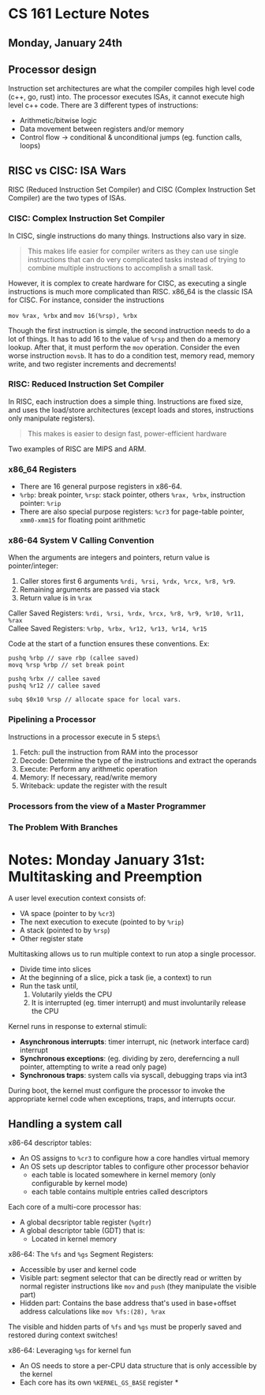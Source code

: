 # **CS 161 Lecture Notes**
## **Monday, January 24th**
## **Processor design**
Instruction set architectures are what the compiler compiles high level code (c++, go, rust) into. The processor executes ISAs, it cannot execute high level c++ code. There are 3 different types of instructions:
* Arithmetic/bitwise logic
* Data movement between registers and/or memory
* Control flow -> conditional & unconditional jumps (eg. function calls, loops)
## **RISC vs CISC: ISA Wars**
RISC (Reduced Instruction Set Compiler) and CISC (Complex Instruction Set Compiler) are the two types of ISAs.
### **CISC: Complex Instruction Set Compiler**
In CISC, single instructions do many things. Instructions also vary in size. 
> This makes life easier for compiler writers as they can use single instructions that can do very complicated tasks instead of trying to combine multiple instructions to accomplish a small task.

However, it is complex to create hardware for CISC, as executing a single instructions is much more complicated than RISC. x86_64 is the classic ISA for CISC. For instance, consider the instructions

`mov %rax, %rbx` and `mov 16(%rsp), %rbx`

Though the first instruction is simple, the second instruction needs to do a lot of things. It has to add 16 to the value of `%rsp` and then do a memory lookup. After that, it must perform the `mov` operation. Consider the even worse instruction `movsb`. It has to do a condition test, memory read, memory write, and two register increments and decrements!

### **RISC: Reduced Instruction Set Compiler**
In RISC, each instruction does a simple thing. Instructions are fixed size, and uses the load/store architectures (except loads and stores, instructions only manipulate registers). 
> This makes is easier to design fast, power-efficient hardware

Two examples of RISC are MIPS and ARM.

### **x86_64 Registers**
* There are 16 general purpose registers in x86-64. 
* `%rbp`: break pointer, `%rsp`: stack pointer, others `%rax, %rbx`, instruction pointer: `%rip`
* There are also special purpose registers: `%cr3` for page-table pointer, `xmm0-xmm15` for floating point arithmetic

### **x86-64 System V Calling Convention**

When the arguments are integers and pointers, return value is pointer/integer:

1. Caller stores first 6 arguments `%rdi, %rsi, %rdx, %rcx, %r8, %r9`.
2. Remaining arguments are passed via stack
3. Return value is in `%rax`

Caller Saved Registers: `%rdi, %rsi, %rdx, %rcx, %r8, %r9, %r10, %r11, %rax`\
Callee Saved Registers: `%rbp, %rbx, %r12, %r13, %r14, %r15`

Code at the start of a function ensures these conventions. Ex:
```
pushq %rbp // save rbp (callee saved)
movq %rsp %rbp // set break point

pushq %rbx // callee saved
pushq %r12 // callee saved

subq $0x10 %rsp // allocate space for local vars.
```
### **Pipelining a Processor**
Instructions in a processor execute in 5 steps:\
1. Fetch: pull the instruction from RAM into the processor
2. Decode: Determine the type of the instructions and extract the operands
3. Execute: Perform any arithmetic operation
4. Memory: If necessary, read/write memory
5. Writeback: update the register with the result

### **Processors from the view of a Master Programmer**
### **The Problem With Branches**

# Notes: Monday January 31st: Multitasking and Preemption
A user level execution context consists of:
* VA space (pointer to by `%cr3`)
* The next execution to execute (pointed to by `%rip`)
* A stack (pointed to by `%rsp`)
* Other register state

Multitasking allows us to run multiple context to run atop a single processor.
* Divide time into slices
* At the beginning of a slice, pick a task (ie, a context) to run
* Run the task until, 
    1. Volutarily yields the CPU
    2. It is interrupted (eg. timer interrupt) and must involuntarily release the CPU

Kernel runs in response to external stimuli:
* **Asynchronous interrupts**: timer interrupt, nic (network interface card) interrupt
* **Synchronous exceptions**: (eg. dividing by zero, dereferncing a null pointer, attempting to write a read only page)
* **Synchronous traps**: system calls via syscall, debugging traps via int3

During boot, the kernel must configure the processor to invoke the appropriate kernel code when exceptions, traps, and interrupts occur.

## **Handling a system call**
x86-64 descriptor tables:
* An OS assigns to `%cr3` to configure how a core handles virtual memory
* An OS sets up descriptor tables to configure other processor behavior
    - each table is located somewhere in kernel memory (only configurable by kernel mode)
    - each table contains multiple entries called descriptors

Each core of a multi-core processor has:
* A global decsriptor table register (`%gdtr`)
* A global descriptor table (GDT) that is:
    * Located in kernel memory

x86-64: The `%fs` and `%gs` Segment Registers:
* Accessible by user and kernel code
* Visible part: segment selector that can be directly read or written by normal register instructions like `mov` and `push` (they manipulate the visible part)
* Hidden part: Contains the base address that's used in base+offset address calculations like `mov %fs:(28), %rax`

The visible and hidden parts of `%fs` and `%gs` must be properly saved and restored during context switches!

x86-64: Leveraging `%gs` for kernel fun
* An OS needs to store a per-CPU data structure that is only accessible by the kernel
* Each core has its own `%KERNEL_GS_BASE` register
    * 
